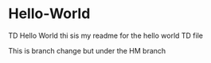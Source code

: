 # Hello-World
TD Hello World
thi sis my readme for  the hello world TD file


This is branch change  but under the HM branch

